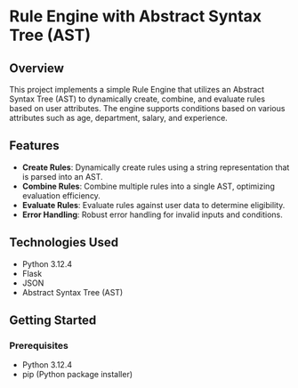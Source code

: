 # Rule Engine with Abstract Syntax Tree (AST)

## Overview

This project implements a simple Rule Engine that utilizes an Abstract Syntax Tree (AST) to dynamically create, combine, and evaluate rules based on user attributes. The engine supports conditions based on various attributes such as age, department, salary, and experience.

## Features

- **Create Rules**: Dynamically create rules using a string representation that is parsed into an AST.
- **Combine Rules**: Combine multiple rules into a single AST, optimizing evaluation efficiency.
- **Evaluate Rules**: Evaluate rules against user data to determine eligibility.
- **Error Handling**: Robust error handling for invalid inputs and conditions.

## Technologies Used

- Python 3.12.4
- Flask
- JSON
- Abstract Syntax Tree (AST)

## Getting Started

### Prerequisites

- Python 3.12.4
- pip (Python package installer)

